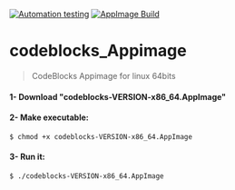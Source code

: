 [![Automation testing](https://github.com/ferion11/codeblocks_Appimage/workflows/appimage-continuous/badge.svg)](https://github.com/ferion11/codeblocks_Appimage/actions) [![AppImage Build](https://img.shields.io/badge/AppImage-build-blue)](https://github.com/ferion11/codeblocks_Appimage/releases)

# codeblocks_Appimage

>  CodeBlocks Appimage for linux 64bits

####  1- Download "codeblocks-VERSION-x86_64.AppImage"
####  2- Make executable:
```
$ chmod +x codeblocks-VERSION-x86_64.AppImage
```
####  3- Run it:
```
$ ./codeblocks-VERSION-x86_64.AppImage
```
